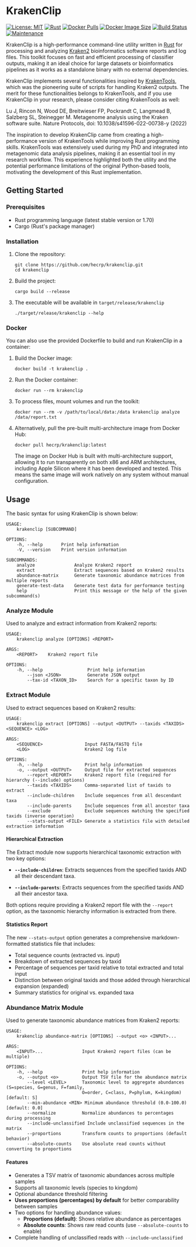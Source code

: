 # KrakenClip

[![License: MIT](https://img.shields.io/badge/License-MIT-yellow.svg)](https://opensource.org/licenses/MIT)
[![Rust](https://img.shields.io/badge/rust-1.70%2B-blue.svg)](https://www.rust-lang.org/)
[![Docker Pulls](https://img.shields.io/docker/pulls/hecrp/krakenclip.svg)](https://hub.docker.com/r/hecrp/krakenclip)
[![Docker Image Size](https://img.shields.io/docker/image-size/hecrp/krakenclip.svg)](https://hub.docker.com/r/hecrp/krakenclip)
[![Build Status](https://img.shields.io/badge/build-passing-brightgreen)](https://github.com/hecrp/krakenclip)
[![Maintenance](https://img.shields.io/badge/Maintained%3F-yes-green.svg)](https://github.com/hecrp/krakenclip/graphs/commit-activity)

KrakenClip is a high-performance command-line utility written in [Rust](https://www.rust-lang.org/) for processing and analyzing [Kraken2](https://ccb.jhu.edu/software/kraken2/) bioinformatics software reports and log files. This toolkit focuses on fast and efficient processing of classifier outputs, making it an ideal choice for large datasets or bioinformatics pipelines as it works as a standalone binary with no external dependencies.

KrakenClip implements several functionalities inspired by [KrakenTools](https://github.com/jenniferlu717/KrakenTools), which was the pioneering suite of scripts for handling Kraken2 outputs. The merit for these functionalities belongs to KrakenTools, and if you use KrakenClip in your research, please consider citing KrakenTools as well:

Lu J, Rincon N, Wood DE, Breitwieser FP, Pockrandt C, Langmead B, Salzberg SL, Steinegger M. Metagenome analysis using the Kraken software suite. Nature Protocols, doi: 10.1038/s41596-022-00738-y (2022)

The inspiration to develop KrakenClip came from creating a high-performance version of KrakenTools while improving Rust programming skills. KrakenTools was extensively used during my PhD and integrated into metagenomic data analysis pipelines, making it an essential tool in my research workflow. This experience highlighted both the utility and the potential performance limitations of the original Python-based tools, motivating the development of this Rust implementation.

## Getting Started

### Prerequisites

- Rust programming language (latest stable version or 1.70)
- Cargo (Rust's package manager)

### Installation

1. Clone the repository:
   ```
   git clone https://github.com/hecrp/krakenclip.git
   cd krakenclip
   ```

2. Build the project:
   ```
   cargo build --release
   ```

3. The executable will be available in `target/release/krakenclip`
    ```
    ./target/release/krakenclip --help
    ```

### Docker

You can also use the provided Dockerfile to build and run KrakenClip in a container:

1. Build the Docker image:
   ```
   docker build -t krakenclip .
   ```

2. Run the Docker container:
   ```
   docker run --rm krakenclip
   ```

3. To process files, mount volumes and run the toolkit:
   ```
   docker run --rm -v /path/to/local/data:/data krakenclip analyze /data/report.txt
   ```

4. Alternatively, pull the pre-built multi-architecture image from Docker Hub:
   ```
   docker pull hecrp/krakenclip:latest
   ```
   
   The image on Docker Hub is built with multi-architecture support, allowing it to run transparently on both x86 and ARM architectures, including Apple Silicon where it has been developed and tested. This means the same image will work natively on any system without manual configuration.

## Usage

The basic syntax for using KrakenClip is shown below:

```
USAGE:
    krakenclip [SUBCOMMAND]

OPTIONS:
    -h, --help       Print help information
    -V, --version    Print version information

SUBCOMMANDS:
    analyze               Analyze Kraken2 report
    extract               Extract sequences based on Kraken2 results
    abundance-matrix      Generate taxonomic abundance matrices from multiple reports
    generate-test-data    Generate test data for performance testing
    help                  Print this message or the help of the given subcommand(s)
```

### Analyze Module

Used to analyze and extract information from Kraken2 reports:

```
USAGE:
    krakenclip analyze [OPTIONS] <REPORT>

ARGS:
    <REPORT>    Kraken2 report file

OPTIONS:
    -h, --help                 Print help information
        --json <JSON>          Generate JSON output
        --tax-id <TAXON_ID>    Search for a specific taxon by ID
```

### Extract Module

Used to extract sequences based on Kraken2 results:

```
USAGE:
    krakenclip extract [OPTIONS] --output <OUTPUT> --taxids <TAXIDS> <SEQUENCE> <LOG>

ARGS:
    <SEQUENCE>                Input FASTA/FASTQ file
    <LOG>                     Kraken2 log file

OPTIONS:
    -h, --help                Print help information
    -o, --output <OUTPUT>     Output file for extracted sequences
        --report <REPORT>     Kraken2 report file (required for hierarchy (--include) options)
        --taxids <TAXIDS>     Comma-separated list of taxids to extract
        --include-children    Include sequences from all descendant taxa
        --include-parents     Include sequences from all ancestor taxa
        --exclude             Exclude sequences matching the specified taxids (inverse operation)
        --stats-output <FILE> Generate a statistics file with detailed extraction information
```

#### Hierarchical Extraction

The Extract module now supports hierarchical taxonomic extraction with two key options:

- **`--include-children`**: Extracts sequences from the specified taxids AND all their descendant taxa.

- **`--include-parents`**: Extracts sequences from the specified taxids AND all their ancestor taxa.

Both options require providing a Kraken2 report file with the `--report` option, as the taxonomic hierarchy information is extracted from there.

#### Statistics Report

The new `--stats-output` option generates a comprehensive markdown-formatted statistics file that includes:

- Total sequence counts (extracted vs. input)
- Breakdown of extracted sequences by taxid
- Percentage of sequences per taxid relative to total extracted and total input
- Distinction between original taxids and those added through hierarchical expansion (expanded)
- Summary statistics for original vs. expanded taxa

### Abundance Matrix Module

Used to generate taxonomic abundance matrices from Kraken2 reports:

```
USAGE:
    krakenclip abundance-matrix [OPTIONS] --output <o> <INPUT>...

ARGS:
    <INPUT>...               Input Kraken2 report files (can be multiple)

OPTIONS:
    -h, --help               Print help information
    -o, --output <o>         Output TSV file for the abundance matrix
        --level <LEVEL>      Taxonomic level to aggregate abundances (S=species, G=genus, F=family,
                             O=order, C=class, P=phylum, K=kingdom) [default: S]
        --min-abundance <MIN> Minimum abundance threshold (0.0-100.0) [default: 0.0]
        --normalize          Normalize abundances to percentages during processing
        --include-unclassified Include unclassified sequences in the matrix
        --proportions        Transform counts to proportions (default behavior)
        --absolute-counts    Use absolute read counts without converting to proportions
```

#### Features
- Generates a TSV matrix of taxonomic abundances across multiple samples
- Supports all taxonomic levels (species to kingdom)
- Optional abundance threshold filtering
- **Uses proportions (percentages) by default** for better comparability between samples
- Two options for handling abundance values:
  - **Proportions (default)**: Shows relative abundance as percentages
  - **Absolute counts**: Shows raw read counts (use `--absolute-counts` to enable)
- Complete handling of unclassified reads with `--include-unclassified`